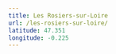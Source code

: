 ```yaml
---
title: Les Rosiers-sur-Loire
url: /les-rosiers-sur-loire/
latitude: 47.351
longitude: -0.225
---
```

